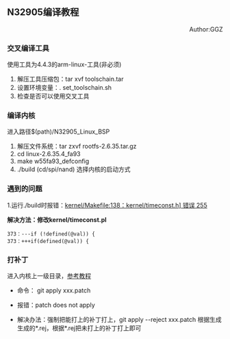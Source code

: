 ##  N32905编译教程
<p align="right">Author:GGZ</p>

### 交叉编译工具
  使用工具为4.4.3的arm-linux-工具(非必须)
  
1. 解压工具压缩包：tar xvf toolschain.tar
2. 设置环境变量：. set_toolschain.sh
3. 检查是否可以使用交叉工具

### 编译内核
  进入路径$(path)/N32905_Linux_BSP
  
1. 解压文件系统：tar zxvf rootfs-2.6.35.tar.gz
2. cd linux-2.6.35.4_fa93
3. make w55fa93_defconfig
4. ./build (cd/spi/nand) 选择内核的启动方式

### 遇到的问题
1.运行./build时报错：<u>kernel/Makefile:138：kernel/timeconst.h] 错误 255</u>

**解决方法：修改kernel/timeconst.pl**
~~~
373：---if (!defined(@val)) {
373：+++if(defined(@val)) {
~~~

### 打补丁
  进入内核上一级目录，[参考教程](url=https://www.cnblogs.com/hrhguanli/p/4549006.html)

- 命令： git apply xxx.patch 

- 报错：patch does not apply

- 解决办法：强制把能打上的补丁打上，git apply --reject xxx.patch 根据生成生成的*.rej，根据*.rej把未打上的补丁打上即可

